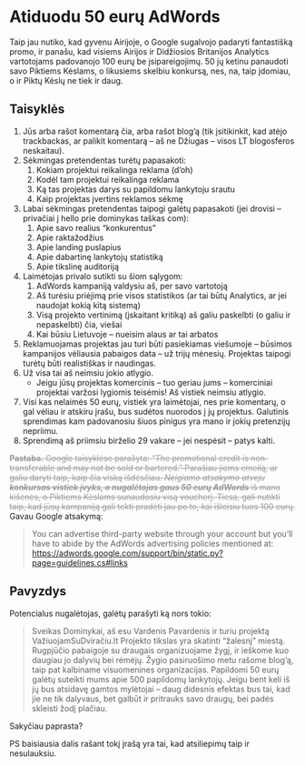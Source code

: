 # Atiduodu 50 eurų AdWords

<p>Taip jau nutiko, kad gyvenu Airijoje, o Google sugalvojo padaryti fantastišką promo, ir panašu, kad visiems Airijos ir Didžiosios Britanijos Analytics vartotojams padovanojo 100 eurų be įsipareigojimų. 50 jų ketinu panaudoti savo Piktiems Kėslams, o likusiems skelbiu konkursą, nes, na, taip įdomiau, o ir Piktų Kėslų ne tiek ir daug.<br>
<span id="more-93"></span></p>
<h2>Taisyklės</h2>
<ol>
<li>Jūs arba rašot komentarą čia, arba rašot blog’ą (tik įsitikinkit, kad atėjo trackbackas, ar palikit komentarą – aš ne Džiugas – visos LT blogosferos neskaitau).</li>
<li>Sėkmingas pretendentas turėtų papasakoti:
<ol>
<li>Kokiam projektui reikalinga reklama (d’oh)</li>
<li>Kodėl tam projektui reikalinga reklama</li>
<li>Ką tas projektas darys su papildomu lankytoju srautu</li>
<li>Kaip projektas įvertins reklamos sėkmę</li>
</ol>
</li>
<li>Labai sėkmingas pretendentas taipogi galėtų papasakoti (jei drovisi – privačiai į hello prie dominykas taškas com):
<ol>
<li>Apie savo realius “konkurentus”</li>
<li>Apie raktažodžius</li>
<li>Apie landing puslapius</li>
<li>Apie dabartinę lankytojų statistiką</li>
<li>Apie tikslinę auditoriją</li>
</ol>
</li>
<li>Laimėtojas privalo sutikti su šiom sąlygom:
<ol>
<li>AdWords kampaniją valdysiu aš, per savo vartotoją</li>
<li>Aš turėsiu priėjimą prie visos statistikos (ar tai būtų Analytics, ar jei naudojat kokią kitą sistemą)</li>
<li>Visą projekto vertinimą (įskaitant kritiką) aš galiu paskelbti (o galiu ir nepaskelbti) čia, viešai</li>
<li>Kai būsiu Lietuvoje – nueisim alaus ar tai arbatos</li>
</ol>
</li>
<li>Reklamuojamas projektas jau turi būti pasiekiamas viešumoje – būsimos kampanijos vėliausia pabaigos data – už trijų mėnesių. Projektas taipogi turėtų būti realistiškas ir naudingas.</li>
<li>Už visa tai aš neimsiu jokio atlygio.
<ul>
<li>Jeigu jūsų projektas komercinis – tuo geriau jums – komerciniai projektai varžosi lygiomis teisėmis! Aš vistiek neimsiu atlygio.</li>
</ul>
</li>
<li>Visi kas nelaimės 50 eurų, vistiek yra laimėtojai, nes prie komentarų, o gal vėliau ir atskiru įrašu, bus sudėtos nuorodos į jų projektus. Galutinis sprendimas kam padovanosiu šiuos pinigus yra mano ir jokių pretenzijų nepriimu.</li>
<li>Sprendimą aš priimsiu birželio 29 vakare – jei nespėsit – patys kalti.</li>
</ol>
<p><del style="color:#999;"><strong>Pastaba.</strong> Google taisyklėse parašyta: “The promotional credit is non-transferable and may not be sold or bartered.” Parašiau jiems emeilą, ar galiu daryti taip, kaip čia viską išdėsčiau. <em>Neigiamo atsakymo atveju <strong>konkursas vistiek įvyks, o nugalėtojas gaus 50 eurų AdWords</strong></em> iš mano kišenės, o Piktiems Kėslams sunaudosiu visą voucherį. Tiesa, gali nutikti taip, kad jūsų kampaniją gali tekti pradėti jau po to, kai išleisiu tuos 100 eurų.</del> Gavau Google atsakymą:</p>
<blockquote><p>You can advertise third-party website through your account but you’ll have to abide by the AdWords advertising policies mentioned at: <a href="https://adwords.google.com/support/bin/static.py?page=guidelines.cs#links">https://adwords.google.com/support/bin/static.py?page=guidelines.cs#links</a></p>
</blockquote>
<h2>Pavyzdys</h2>
<p>Potencialus nugalėtojas, galėtų parašyti ką nors tokio:</p>
<blockquote><p>Sveikas Dominykai, aš esu Vardenis Pavardenis ir turiu projektą VažiuojamSuDviračiu.lt Projekto tikslas yra skatinti “žalesnį” miestą. Rugpjūčio pabaigoje su draugais organizuojame žygį, ir ieškome kuo daugiau jo dalyvių bei rėmėjų. Žygio pasiruošimo metu rašome blog’ą, taip pat kalbiname visuomenines organizacijas. Papildomi 50 eurų galėtų suteikti mums apie 500 papildomų lankytojų. Jeigu bent keli iš jų bus atsidavę gamtos mylėtojai – daug didesnis efektas bus tai, kad jie ne tik dalyvaus, bet galbūt ir pritrauks savo draugų, bei padės skleisti žodį plačiau.</p>
</blockquote>
<p>Sakyčiau paprasta?</p>
<p>PS baisiausia dalis rašant tokį įrašą yra tai, kad atsiliepimų taip ir nesulauksiu.</p>